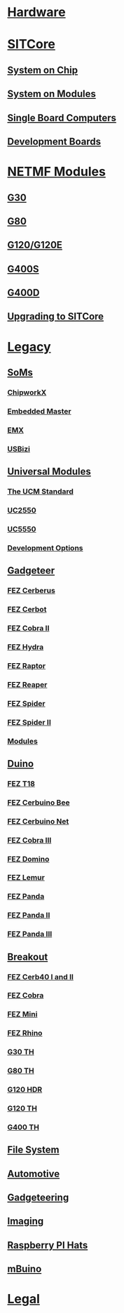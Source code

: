 # [Hardware](intro.md)

# [SITCore](sitcore/intro.md)
## [System on Chip](sitcore/soc.md)
## [System on Modules](sitcore/som.md)
## [Single Board Computers](sitcore/sbc.md)
## [Development Boards](sitcore/dev.md)

# [NETMF Modules](netmf/intro.md)
## [G30](netmf/g30.md)
## [G80](netmf/g80.md)
## [G120/G120E](netmf/g120.md)
## [G400S](netmf/g400s.md)
## [G400D](netmf/g400d.md)
## [Upgrading to SITCore](netmf/upgrade.md)

# [Legacy](legacy/intro.md)

## [SoMs](legacy/som.md)
### [ChipworkX](netmf/chipworkx.md)
### [Embedded Master](netmf/embedded-master.md)
### [EMX](netmf/emx.md)
### [USBizi](netmf/usbizi.md)

## [Universal Modules](ucm/intro.md)
### [The UCM Standard](ucm/standard.md)
### [UC2550](ucm/uc2550.md)
### [UC5550](ucm/uc5550.md)
### [Development Options](ucm/development-options.md)

## [Gadgeteer](gadgeteer/intro.md)
### [FEZ Cerberus](gadgeteer/fez-cerberus.md)
### [FEZ Cerbot](gadgeteer/fez-cerbot.md)
### [FEZ Cobra II](gadgeteer/fez-cobra-ii.md)
### [FEZ Hydra](gadgeteer/fez-hydra.md)
### [FEZ Raptor](gadgeteer/fez-raptor.md)
### [FEZ Reaper](gadgeteer/fez-reaper.md)
### [FEZ Spider](gadgeteer/fez-spider.md)
### [FEZ Spider II](gadgeteer/fez-spider-ii.md)
### [Modules](gadgeteer/modules.md)

## [Duino](duino/intro.md)
### [FEZ T18](duino/fez-t18.md)
### [FEZ Cerbuino Bee](duino/fez-cerbuino-bee.md)
### [FEZ Cerbuino Net](duino/fez-cerbuino-net.md)
### [FEZ Cobra III](duino/fez-cobra-iii.md)
### [FEZ Domino](duino/fez-domino.md)
### [FEZ Lemur](duino/fez-lemur.md)
### [FEZ Panda](duino/fez-panda.md)
### [FEZ Panda II](duino/fez-panda-ii.md)
### [FEZ Panda III](duino/fez-panda-iii.md)

## [Breakout](breakout/intro.md)
### [FEZ Cerb40 I and II](breakout/fez-cerb40.md)
### [FEZ Cobra](breakout/fez-cobra.md)
### [FEZ Mini](breakout/fez-mini.md)
### [FEZ Rhino](breakout/fez-rhino.md)
### [G30 TH](breakout/g30-th.md)
### [G80 TH](breakout/g80-th.md)
### [G120 HDR](breakout/g120-hdr.md)
### [G120 TH](breakout/g120-th.md)
### [G400 TH](breakout/g400-th.md)

## [File System](filesystem/intro.md)
## [Automotive](automotive.md)
## [Gadgeteering](gadgeteering.md)
## [Imaging](imaging.md)
## [Raspberry PI Hats](raspberrypi-hats.md)
## [mBuino](mbuino.md)

# [Legal](../hardware/legal.md)
